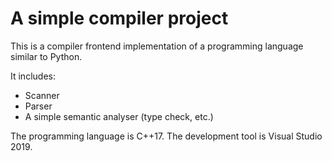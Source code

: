 # A simple compiler project
This is a compiler frontend implementation of a programming language similar to Python.

It includes:
- Scanner
- Parser
- A simple semantic analyser (type check, etc.)

The programming language is C++17. The development tool is Visual Studio 2019.
